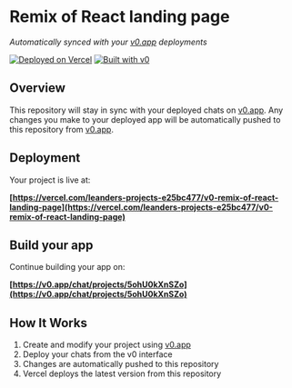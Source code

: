 # Remix of React landing page

*Automatically synced with your [v0.app](https://v0.app) deployments*

[![Deployed on Vercel](https://img.shields.io/badge/Deployed%20on-Vercel-black?style=for-the-badge&logo=vercel)](https://vercel.com/leanders-projects-e25bc477/v0-remix-of-react-landing-page)
[![Built with v0](https://img.shields.io/badge/Built%20with-v0.app-black?style=for-the-badge)](https://v0.app/chat/projects/5ohU0kXnSZo)

## Overview

This repository will stay in sync with your deployed chats on [v0.app](https://v0.app).
Any changes you make to your deployed app will be automatically pushed to this repository from [v0.app](https://v0.app).

## Deployment

Your project is live at:

**[https://vercel.com/leanders-projects-e25bc477/v0-remix-of-react-landing-page](https://vercel.com/leanders-projects-e25bc477/v0-remix-of-react-landing-page)**

## Build your app

Continue building your app on:

**[https://v0.app/chat/projects/5ohU0kXnSZo](https://v0.app/chat/projects/5ohU0kXnSZo)**

## How It Works

1. Create and modify your project using [v0.app](https://v0.app)
2. Deploy your chats from the v0 interface
3. Changes are automatically pushed to this repository
4. Vercel deploys the latest version from this repository